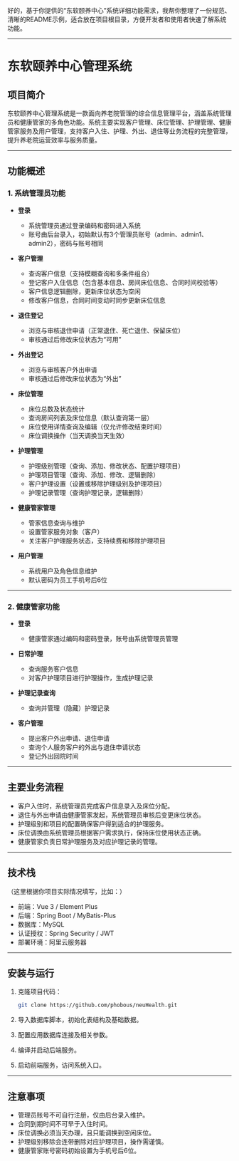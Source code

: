 好的，基于你提供的“东软颐养中心”系统详细功能需求，我帮你整理了一份规范、清晰的README示例，适合放在项目根目录，方便开发者和使用者快速了解系统功能。

---

# 东软颐养中心管理系统

## 项目简介

东软颐养中心管理系统是一款面向养老院管理的综合信息管理平台，涵盖系统管理员和健康管家的多角色功能。系统主要实现客户管理、床位管理、护理管理、健康管家服务及用户管理，支持客户入住、护理、外出、退住等业务流程的完整管理，提升养老院运营效率与服务质量。

---

## 功能概述

### 1. 系统管理员功能

* **登录**

  * 系统管理员通过登录编码和密码进入系统
  * 账号由后台录入，初始默认有3个管理员账号（admin、admin1、admin2），密码与账号相同
* **客户管理**

  * 查询客户信息（支持模糊查询和多条件组合）
  * 登记客户入住信息（包含基本信息、房间床位信息、合同时间校验等）
  * 客户信息逻辑删除，更新床位状态为空闲
  * 修改客户信息，合同时间变动时同步更新床位信息
* **退住登记**

  * 浏览与审核退住申请（正常退住、死亡退住、保留床位）
  * 审核通过后修改床位状态为“可用”
* **外出登记**

  * 浏览与审核客户外出申请
  * 审核通过后修改床位状态为“外出”
* **床位管理**

  * 床位总数及状态统计
  * 查询房间列表及床位信息（默认查询第一层）
  * 床位使用详情查询及编辑（仅允许修改结束时间）
  * 床位调换操作（当天调换当天生效）
* **护理管理**

  * 护理级别管理（查询、添加、修改状态、配置护理项目）
  * 护理项目管理（查询、添加、修改、逻辑删除）
  * 客户护理设置（设置或移除护理级别及护理项目）
  * 护理记录管理（查询护理记录，逻辑删除）
* **健康管家管理**

  * 管家信息查询与维护
  * 设置管家服务对象（客户）
  * 关注客户护理服务状态，支持续费和移除护理项目
* **用户管理**

  * 系统用户及角色信息维护
  * 默认密码为员工手机号后6位

---

### 2. 健康管家功能

* **登录**

  * 健康管家通过编码和密码登录，账号由系统管理员管理
* **日常护理**

  * 查询服务客户信息
  * 对客户护理项目进行护理操作，生成护理记录
* **护理记录查询**

  * 查询并管理（隐藏）护理记录
* **客户管理**

  * 提出客户外出申请、退住申请
  * 查询个人服务客户的外出与退住申请状态
  * 登记外出回院时间

---

## 主要业务流程

* 客户入住时，系统管理员完成客户信息录入及床位分配。
* 退住与外出申请由健康管家发起，系统管理员审核后变更床位状态。
* 护理级别和项目的配置确保客户得到适合的护理服务。
* 床位调换由系统管理员根据客户需求执行，保持床位使用状态正确。
* 健康管家负责日常护理服务及对应护理记录的管理。

---

## 技术栈

（这里根据你项目实际情况填写，比如：）

* 前端：Vue 3 / Element Plus
* 后端：Spring Boot / MyBatis-Plus
* 数据库：MySQL
* 认证授权：Spring Security / JWT
* 部署环境：阿里云服务器

---

## 安装与运行

1. 克隆项目代码：

   ```bash
   git clone https://github.com/phobous/neuHealth.git
   ```
2. 导入数据库脚本，初始化表结构及基础数据。
3. 配置应用数据库连接及相关参数。
4. 编译并启动后端服务。
5. 启动前端服务，访问系统入口。

---

## 注意事项

* 管理员账号不可自行注册，仅由后台录入维护。
* 合同到期时间不可早于入住时间。
* 床位调换必须当天办理，且只能调换到空闲床位。
* 护理级别移除会连带删除对应护理项目，操作需谨慎。
* 健康管家账号密码初始设置为手机号后6位。

